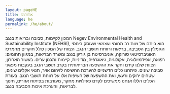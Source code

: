 ```yaml
---
layout: pageHE
title: אודותינו
language: he
permalink: /he/about/
---
```



המכון לקיימות, סביבה ובריאות בנגב Negev Environmental Health and Sustainability Institute (NEHSI), הוא ביתם של צוות רב תחומי ועצמאי שעוסק ביחסי הגומלין בין הסביבה, בריאות ורווחת תושבי הנגב.
הצוות של המכון כולל חוקרים מהמרכז האוניברסיטאי סורוקה, אוניברסיטת בן גוריון בנגב ומשרד הבריאות, במגוון תחומים: רפואה, אפידמיולוגיה, אקולוגיה, גיאוגרפיה, מדיניות, קיימות ותכנון ערים.
בעשור האחרון, הצוות שלנו קידם וחקר את ההשפעה הבריאותית בקרב תושבי הנגב בעקבות מפגעי סביבה שונים. פיתחנו כלים חדשניים להערכת החשיפה לזיהום אויר, תנאי אקלים שונים, שטחים ירוקים ורעש, ואת ההשפעה של חשיפות אלו על רווחת תושבי הנגב. בעזרת הכלים הללו אנחנו ממשיכים לקדם פעילויות מחקר, מעורבות בפיתוח אזורים, חינוך לבריאות, והערכת איכות הסביבה בנגב. 
